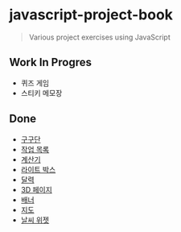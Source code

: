 # javascript-project-book
> Various project exercises using JavaScript

## Work In Progres
- 퀴즈 게임
- 스티키 메모장

## Done
- [구구단](https://jess2.github.io/javascript-project-book/src/multiplicationTable)
- [작업 목록](https://jess2.github.io/javascript-project-book/src/list)
- [계산기](https://jess2.github.io/javascript-project-book/src/calculator/)
- [라이트 박스](https://jess2.github.io/javascript-project-book/src/lightBox)
- [달력](https://jess2.github.io/javascript-project-book/src/calendar)
- [3D 페이지](https://jess2.github.io/javascript-project-book/src/3dPage)
- [배너](https://jess2.github.io/javascript-project-book/src/banner)
- [지도](https://jess2.github.io/javascript-project-book/src/map)
- [날씨 위젯](https://jess2.github.io/javascript-project-book/src/weather)